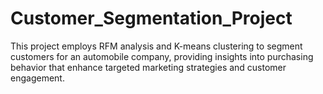 # Customer_Segmentation_Project
This project employs RFM analysis and K-means clustering to segment customers for an automobile company, providing insights into purchasing behavior that enhance targeted marketing strategies and customer engagement.

